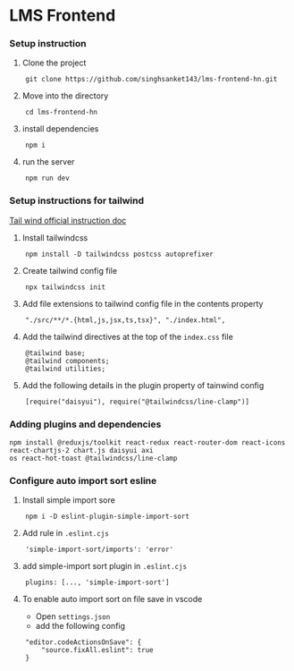 # LMS Frontend

### Setup instruction

1. Clone the project

```
    git clone https://github.com/singhsanket143/lms-frontend-hn.git
```

2. Move into the directory

```
    cd lms-frontend-hn
```

3. install dependencies

```
    npm i
```

4. run the server

```
    npm run dev
```



### Setup instructions for tailwind

[Tail wind official instruction doc](https://tailwindcss.com/docs/installation)

1. Install tailwindcss

```
    npm install -D tailwindcss postcss autoprefixer
```

2. Create tailwind config file 

```
    npx tailwindcss init
```

3. Add file extensions to tailwind config file in the contents property
```
    "./src/**/*.{html,js,jsx,ts,tsx}", "./index.html",

```

4. Add the tailwind directives at the top of the `index.css` file

```
    @tailwind base;
    @tailwind components;
    @tailwind utilities;
```

5. Add the following details in the plugin property of tainwind config

```
    [require("daisyui"), require("@tailwindcss/line-clamp")]
```

### Adding plugins and dependencies 

```
npm install @reduxjs/toolkit react-redux react-router-dom react-icons react-chartjs-2 chart.js daisyui axi
os react-hot-toast @tailwindcss/line-clamp
```


### Configure auto import sort esline

1. Install simple import sore

```
    npm i -D eslint-plugin-simple-import-sort
```

2. Add rule in `.eslint.cjs`

```
    'simple-import-sort/imports': 'error'
```

3. add simple-import sort plugin in `.eslint.cjs`

```
    plugins: [..., 'simple-import-sort']
```

4. To enable auto import sort on file save in vscode

    - Open `settings.json`
    - add the following config
```
    "editor.codeActionsOnSave": {
        "source.fixAll.eslint": true
    }
```
